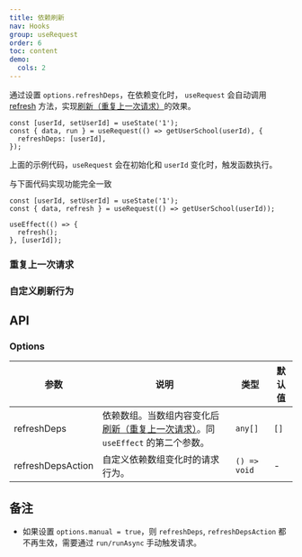 ```yaml
---
title: 依赖刷新
nav: Hooks
group: useRequest
order: 6
toc: content
demo:
  cols: 2
---
```


通过设置 `options.refreshDeps`，在依赖变化时， `useRequest` 会自动调用 [refresh](https://ahooks.js.org/zh-CN/hooks/use-request/basic/#result) 方法，实现[刷新（重复上一次请求）](https://ahooks.js.org/zh-CN/hooks/use-request/basic/#刷新重复上一次请求)的效果。

```tsx | pure
const [userId, setUserId] = useState('1');
const { data, run } = useRequest(() => getUserSchool(userId), {
  refreshDeps: [userId],
});
```

上面的示例代码，`useRequest` 会在初始化和 `userId` 变化时，触发函数执行。

与下面代码实现功能完全一致

```tsx | pure
const [userId, setUserId] = useState('1');
const { data, refresh } = useRequest(() => getUserSchool(userId));

useEffect(() => {
  refresh();
}, [userId]);
```

### 重复上一次请求

<code src="./demo/refreshDeps.tsx"></code>

### 自定义刷新行为

<code src="./demo/refreshDepsAction.tsx"></code>

## API

### Options

| 参数              | 说明                                                                                                                                                       | 类型         | 默认值 |
| ----------------- | ---------------------------------------------------------------------------------------------------------------------------------------------------------- | ------------ | ------ |
| refreshDeps       | 依赖数组。当数组内容变化后[刷新（重复上一次请求）](https://ahooks.js.org/zh-CN/hooks/use-request/basic/#刷新重复上一次请求)。同 `useEffect` 的第二个参数。 | `any[]`      | `[]`   |
| refreshDepsAction | 自定义依赖数组变化时的请求行为。                                                                                                                           | `() => void` | -      |

## 备注

- 如果设置 `options.manual = true`，则 `refreshDeps`, `refreshDepsAction` 都不再生效，需要通过 `run/runAsync` 手动触发请求。
